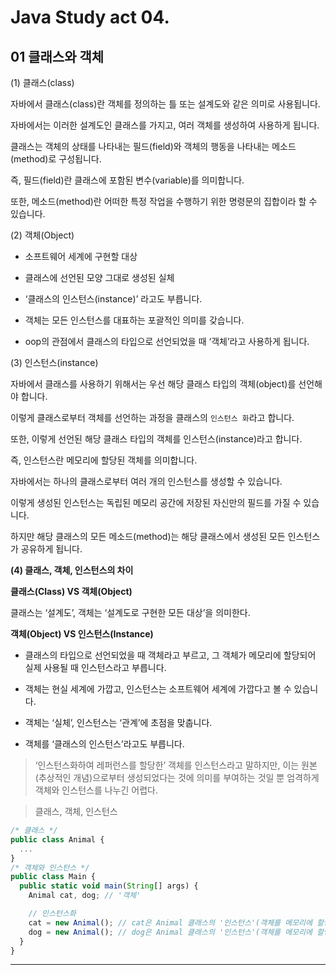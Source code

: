 # Java Study act 04.

## 01 클래스와 객체

(1) 클래스(class)

자바에서 클래스(class)란 객체를 정의하는 틀 또는 설계도와 같은 의미로 사용됩니다.

자바에서는 이러한 설계도인 클래스를 가지고, 여러 객체를 생성하여 사용하게 됩니다.

클래스는 객체의 상태를 나타내는 필드(field)와 객체의 행동을 나타내는 메소드(method)로 구성됩니다.

즉, 필드(field)란 클래스에 포함된 변수(variable)를 의미합니다.

또한, 메소드(method)란 어떠한 특정 작업을 수행하기 위한 명령문의 집합이라 할 수 있습니다.


(2) 객체(Object)

- 소프트웨어 세계에 구현할 대상

- 클래스에 선언된 모양 그대로 생성된 실체

- ‘클래스의 인스턴스(instance)’ 라고도 부릅니다.

- 객체는 모든 인스턴스를 대표하는 포괄적인 의미를 갖습니다.

- oop의 관점에서 클래스의 타입으로 선언되었을 때 ‘객체’라고 사용하게 됩니다.


(3) 인스턴스(instance)

자바에서 클래스를 사용하기 위해서는 우선 해당 클래스 타입의 객체(object)를 선언해야 합니다.

이렇게 클래스로부터 객체를 선언하는 과정을 클래스의 `인스턴스 화`라고 합니다.

또한, 이렇게 선언된 해당 클래스 타입의 객체를 인스턴스(instance)라고 합니다.

즉, 인스턴스란 메모리에 할당된 객체를 의미합니다.

자바에서는 하나의 클래스로부터 여러 개의 인스턴스를 생성할 수 있습니다.

이렇게 생성된 인스턴스는 독립된 메모리 공간에 저장된 자신만의 필드를 가질 수 있습니다.

하지만 해당 클래스의 모든 메소드(method)는 해당 클래스에서 생성된 모든 인스턴스가 공유하게 됩니다.

**(4) 클래스, 객체, 인스턴스의 차이**

**클래스(Class) VS 객체(Object)**

클래스는 ‘설계도’, 객체는 ‘설계도로 구현한 모든 대상’을 의미한다.

**객체(Object) VS 인스턴스(Instance)**

- 클래스의 타입으로 선언되었을 때 객체라고 부르고, 그 객체가 메모리에 할당되어 실제 사용될 때 인스턴스라고 부릅니다.

- 객체는 현실 세계에 가깝고, 인스턴스는 소프트웨어 세계에 가깝다고 볼 수 있습니다.

- 객체는 ‘실체’, 인스턴스는 ‘관계’에 초점을 맞춥니다.

- 객체를 ‘클래스의 인스턴스’라고도 부릅니다.

> ‘인스턴스화하여 레퍼런스를 할당한’ 객체를 인스턴스라고 말하지만, 
> 이는 원본(추상적인 개념)으로부터 생성되었다는 것에 의미를 부여하는 것일 뿐 엄격하게 객체와 인스턴스를 나누긴 어렵다.


> 클래스, 객체, 인스턴스
```Javascript
/* 클래스 */
public class Animal {
  ...
}
/* 객체와 인스턴스 */
public class Main {
  public static void main(String[] args) {
    Animal cat, dog; // '객체'

    // 인스턴스화
    cat = new Animal(); // cat은 Animal 클래스의 '인스턴스'(객체를 메모리에 할당)
    dog = new Animal(); // dog은 Animal 클래스의 '인스턴스'(객체를 메모리에 할당)
  }
}
```
***

